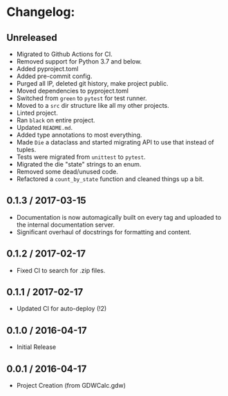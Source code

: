 # Changelog:


## Unreleased
+ Migrated to Github Actions for CI.
+ Removed support for Python 3.7 and below.
+ Added pyproject.toml
+ Added pre-commit config.
+ Purged all IP, deleted git history, make project public.
+ Moved dependencies to pyproject.toml
+ Switched from `green` to `pytest` for test runner.
+ Moved to a `src` dir structure like all my other projects.
+ Linted project.
+ Ran `black` on entire project.
+ Updated `README.md`.
+ Added type annotations to most everything.
+ Made `Die` a dataclass and started migrating API to use that instead of tuples.
+ Tests were migrated from `unittest` to `pytest`.
+ Migrated the die "state" strings to an enum.
+ Removed some dead/unused code.
+ Refactored a `count_by_state` function and cleaned things up a bit.


## 0.1.3 / 2017-03-15
+ Documentation is now automagically built on every tag and uploaded to
  the internal documentation server.
+ Significant overhaul of docstrings for formatting and content.


## 0.1.2 / 2017-02-17
+ Fixed CI to search for .zip files.


## 0.1.1 / 2017-02-17
+ Updated CI for auto-deploy (!2)


## 0.1.0 / 2016-04-17
+ Initial Release


## 0.0.1 / 2016-04-17
+ Project Creation (from GDWCalc.gdw)
